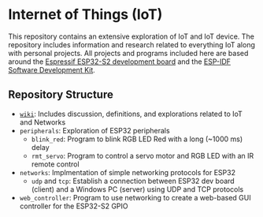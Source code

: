 # Internet of Things (IoT)

This repository contains an extensive exploration of IoT and IoT device. The repository includes information and research related to everything IoT along with personal projects. All projects and programs included here are based around the [Espressif ESP32-S2 development board](https://docs.espressif.com/projects/esp-idf/en/latest/esp32s2/hw-reference/esp32s2/user-guide-devkitm-1-v1.html) and the [ESP-IDF Software Development Kit](https://www.espressif.com/en/products/sdks/esp-idf).

## Repository Structure
* [`wiki`](https://github.com/arshnooramin/internetofthings/wiki): Includes discussion, definitions, and explorations related to IoT and Networks
* `peripherals`: Exploration of ESP32 peripherals
  * `blink_red`: Program to blink RGB LED Red with a long (~1000 ms) delay
  * `rmt_servo`: Program to control a servo motor and RGB LED with an IR remote control
* `networks`: Implmentation of simple networking protocols for ESP32
  * `udp` and `tcp`: Establish a connection between ESP32 dev board (client) and a Windows PC (server) using UDP and TCP protocols
* `web_controller`: Program to use networking to create a web-based GUI controller for the ESP32-S2 GPIO
